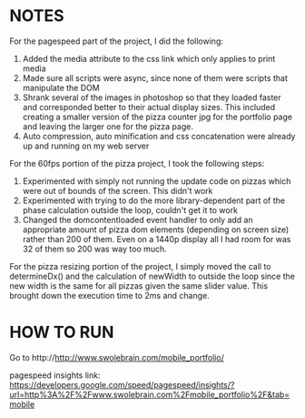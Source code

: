 NOTES
===========================================================
For the pagespeed part of the project, I did the following:

1) Added the media attribute to the css link which only applies to print media
2) Made sure all scripts were async, since none of them were scripts that manipulate the DOM
3) Shrank several of the images in photoshop so that they loaded faster and corresponded 
	better to their actual display sizes. This included creating a smaller version of the pizza 
	counter jpg for the portfolio page and leaving the larger one for the pizza page.
4) Auto compression, auto minification and css concatenation were already up and running on my web server

For the 60fps portion of the pizza project, I took the following steps:
1) Experimented with simply not running the update code on pizzas which were out of bounds of the screen. This didn't work
2) Experimented with trying to do the more library-dependent part of the phase calculation outside the loop, couldn't get it to work
3) Changed the domcontentloaded event handler to only add an appropriate amount of pizza dom elements (depending on
	screen size) rather than 200 of them. Even on a 1440p display all I had room for was 32 of them so 200 was way too much.
	
For the pizza resizing portion of the project, I simply moved the call to determineDx() and the calculation of newWidth to
outside the loop since the new width is the same for all pizzas given the same slider value. This brought down the execution time
to 2ms and change.

HOW TO RUN
===========================================================
Go to http://http://www.swolebrain.com/mobile_portfolio/

pagespeed insights link: https://developers.google.com/speed/pagespeed/insights/?url=http%3A%2F%2Fwww.swolebrain.com%2Fmobile_portfolio%2F&tab=mobile
